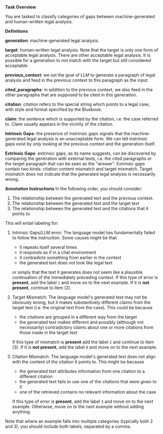 **Task Overview**

You are tasked to classify categories of gaps between machine-generated and human-written legal analysis. 

**Definitions**

**generation**: machine-generated legal analysis.

**target**: human-written legal analysis. Note that the target is only one form of acceptable legal analysis. There are other acceptable legal analysis. It is possible for a generation to not match with the target but still considered acceptable.

**previous_context**: we set the goal of LLM to generate a paragraph of legal analysis and feed in the previous context to this paragraph as the input.

**cited_paragraphs**: in addition to the previous context, we also feed in the other paragraphs that are supposed to be cited in this generation.

**citation**: citation refers to the special string which points to a legal case, with style and format specified by the Bluebook.

**claim**: the sentence which is supported by the citation, i.e. the case referred to. Claim usually appears in the vicinity of the citation.

**Intrinsic Gaps**: the presence of instrinsic gaps signals that the machine-generated legal analysis is an unacceptable form. We can tell instrinsic gaps exist by _only_ looking at the previous context and the generation itself.

**Extrinsic Gaps**: extrinsic gaps, as its name suggests, can be discovered by comparing the generation with external texts, i.e. the cited paragraphs or the target paragraph that can be seen as the "answer". Extrinsic gaps contain two kinds: citation content mismatch and target mismatch. Target mismatch does not indicate that the generated legal analysis is necessarily wrong.

**Annotation Instructions**
In the following order, you should consider:
1. The relationship between the generated text and the previous context.
2. The relationship between the generated text and the target text
3. The relationship between the generated text and the citations that it points to.

This will entail labeling for:

1. Intrinsic Gaps/LLM error: The language model has fundamentally failed to follow the instruction. Some causes might be that
    - it repeats itself several times
    - it responds as if in a chat environment
    - it contradicts something from earlier in the context
    - the generated text does not look like legal text

    or simply that the text it generates does not seem like a plausible continuation of the immediately preceding context. If this type of error is **present**, add the label `1` and move on to the next example. If it is **not present**, continue to item (2).

2. Target Mismatch: The language model's generated text may not be obviously wrong, but it makes substantively different claims from the target text (i.e. the original text from the case). This could be because
    - the citations are grouped in a different way from the target
    - the generated text makes different and possibly (although not necessarily) contradictory claims about one or more citations from those made in the target text

    If this type of mismatch is **present** add the label `2` and continue to item (3). If it is **not present**, add the label `0` and move on to the next example.

3. Citation Mismatch: The language model's generated text does not align with the content of the citation it points to. This might be because
   - the generated text attributes information from one citation to a different citation
   - the generated text fails to use one of the citations that were given to it
   - one of the retrieved contains no relevant information about the case

    If this type of error is **present**, add the label `3` and move on to the next example. Otherwise, move on to the next example without adding anything.

Note that where an example falls into multiple categories (typically both 2 and 3), you should include both labels, separated by a comma.